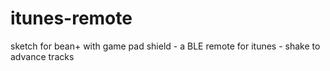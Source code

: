 # itunes-remote
sketch for bean+ with game pad shield -
a BLE remote for itunes -
shake to advance tracks
